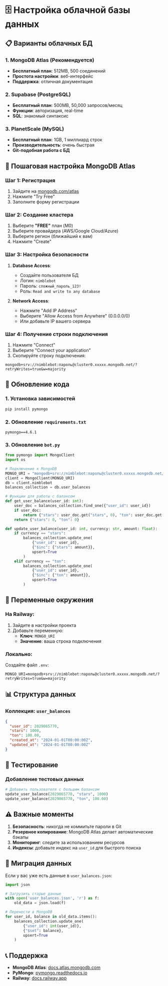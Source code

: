 # 🗄️ Настройка облачной базы данных

## 📋 Варианты облачных БД

### 1. **MongoDB Atlas** (Рекомендуется)
- **Бесплатный план**: 512MB, 500 соединений
- **Простота настройки**: веб-интерфейс
- **Поддержка**: отличная документация

### 2. **Supabase** (PostgreSQL)
- **Бесплатный план**: 500MB, 50,000 запросов/месяц
- **Функции**: авторизация, real-time
- **SQL**: знакомый синтаксис

### 3. **PlanetScale** (MySQL)
- **Бесплатный план**: 1GB, 1 миллиард строк
- **Производительность**: очень быстрая
- **Git-подобная работа с БД**

## 🚀 Пошаговая настройка MongoDB Atlas

### Шаг 1: Регистрация
1. Зайдите на [mongodb.com/atlas](https://mongodb.com/atlas)
2. Нажмите "Try Free"
3. Заполните форму регистрации

### Шаг 2: Создание кластера
1. Выберите **"FREE"** план (M0)
2. Выберите провайдера (AWS/Google Cloud/Azure)
3. Выберите регион (ближайший к вам)
4. Нажмите "Create"

### Шаг 3: Настройка безопасности
1. **Database Access**:
   - Создайте пользователя БД
   - Логин: `nimblebot`
   - Пароль: `сложный_пароль_123!`
   - Роль: `Read and write to any database`

2. **Network Access**:
   - Нажмите "Add IP Address"
   - Выберите "Allow Access from Anywhere" (0.0.0.0/0)
   - Или добавьте IP вашего сервера

### Шаг 4: Получение строки подключения
1. Нажмите "Connect"
2. Выберите "Connect your application"
3. Скопируйте строку подключения:
```
mongodb+srv://nimblebot:пароль@cluster0.xxxxx.mongodb.net/?retryWrites=true&w=majority
```

## 🔧 Обновление кода

### 1. Установка зависимостей
```bash
pip install pymongo
```

### 2. Обновление `requirements.txt`
```
pymongo==4.6.1
```

### 3. Обновление `bot.py`
```python
from pymongo import MongoClient
import os

# Подключение к MongoDB
MONGO_URI = "mongodb+srv://nimblebot:пароль@cluster0.xxxxx.mongodb.net/?retryWrites=true&w=majority"
client = MongoClient(MONGO_URI)
db = client.nimblebot
balances_collection = db.user_balances

# Функции для работы с балансом
def get_user_balance(user_id: int):
    user_doc = balances_collection.find_one({"user_id": user_id})
    if user_doc:
        return {"stars": user_doc.get("stars", 0), "ton": user_doc.get("ton", 0)}
    return {"stars": 0, "ton": 0}

def update_user_balance(user_id: int, currency: str, amount: float):
    if currency == "stars":
        balances_collection.update_one(
            {"user_id": user_id},
            {"$inc": {"stars": amount}},
            upsert=True
        )
    elif currency == "ton":
        balances_collection.update_one(
            {"user_id": user_id},
            {"$inc": {"ton": amount}},
            upsert=True
        )
```

## 🔐 Переменные окружения

### На Railway:
1. Зайдите в настройки проекта
2. Добавьте переменную:
   - **Ключ**: `MONGO_URI`
   - **Значение**: ваша строка подключения

### Локально:
Создайте файл `.env`:
```
MONGO_URI=mongodb+srv://nimblebot:пароль@cluster0.xxxxx.mongodb.net/?retryWrites=true&w=majority
```

## 📊 Структура данных

### Коллекция: `user_balances`
```json
{
  "user_id": 2029065770,
  "stars": 1000,
  "ton": 100.00,
  "created_at": "2024-01-01T00:00:00Z",
  "updated_at": "2024-01-01T00:00:00Z"
}
```

## 🧪 Тестирование

### Добавление тестовых данных
```python
# Добавить пользователя с большим балансом
update_user_balance(2029065770, "stars", 1000)
update_user_balance(2029065770, "ton", 100.00)
```

## ⚠️ Важные моменты

1. **Безопасность**: никогда не коммитьте пароли в Git
2. **Резервное копирование**: MongoDB Atlas делает автоматические бэкапы
3. **Мониторинг**: следите за использованием ресурсов
4. **Индексы**: добавьте индекс на `user_id` для быстрого поиска

## 🔄 Миграция данных

Если у вас уже есть данные в `user_balances.json`:
```python
import json

# Загрузить старые данные
with open('user_balances.json', 'r') as f:
    old_data = json.load(f)

# Перенести в MongoDB
for user_id, balance in old_data.items():
    balances_collection.update_one(
        {"user_id": int(user_id)},
        {"$set": balance},
        upsert=True
    )
```

## 📞 Поддержка

- **MongoDB Atlas**: [docs.atlas.mongodb.com](https://docs.atlas.mongodb.com)
- **PyMongo**: [pymongo.readthedocs.io](https://pymongo.readthedocs.io)
- **Railway**: [docs.railway.app](https://docs.railway.app) 